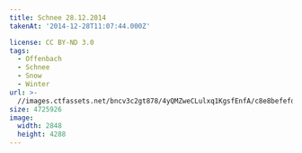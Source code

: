 ```yaml
---
title: Schnee 28.12.2014
takenAt: '2014-12-28T11:07:44.000Z'

license: CC BY-ND 3.0
tags:
  - Offenbach
  - Schnee
  - Snow
  - Winter
url: >-
  //images.ctfassets.net/bncv3c2gt878/4yQMZweCLulxq1KgsfEnfA/c8e8befefd6e9f5014c5a3abf9c681b8/schnee-28122014_15941186349_o
size: 4725926
image:
  width: 2848
  height: 4288
---
```

